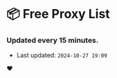 # :package: Free Proxy List
### Updated every 15 minutes.

- Last updated: `2024-10-27 19:09`

:heart:

